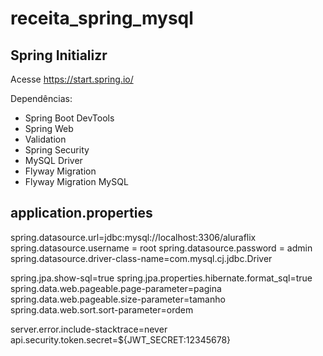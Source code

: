 # receita_spring_mysql

## Spring Initializr
Acesse https://start.spring.io/


Dependências: 
* Spring Boot DevTools
* Spring Web
* Validation
* Spring Security
* MySQL Driver
* Flyway Migration
* Flyway Migration MySQL


## application.properties

spring.datasource.url=jdbc:mysql://localhost:3306/aluraflix
spring.datasource.username = root
spring.datasource.password = admin
spring.datasource.driver-class-name=com.mysql.cj.jdbc.Driver

spring.jpa.show-sql=true
spring.jpa.properties.hibernate.format_sql=true
spring.data.web.pageable.page-parameter=pagina
spring.data.web.pageable.size-parameter=tamanho
spring.data.web.sort.sort-parameter=ordem

server.error.include-stacktrace=never
api.security.token.secret=${JWT_SECRET:12345678}
